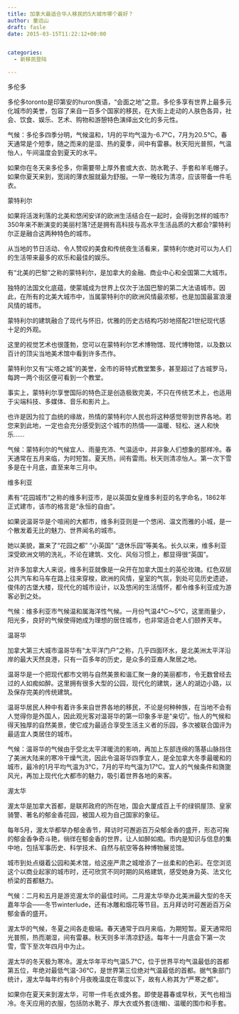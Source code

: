 ```yaml
---
title: 加拿大最适合华人移民的5大城市哪个最好？
author: 童远山
draft: fasle
date: 2015-03-15T11:22:12+00:00


categories:
  - 新移民登陆

---
```

多伦多

多伦多toronto是印第安的huron族语，“会面之地”之意。多伦多享有世界上最多元化城市的美誉，包容了来自一百多个国家的移民，在大街上走动的人肤色各异，社会、饮食、娱乐、艺术、购物和游憩特色演绎出文化的多元性。

气候：多伦多四季分明，气候温和，1月的平均气温为-6.7℃，7月为20.5℃。春天通常是个短季，随之而来的是湿、热的夏季，间中有雷暴。秋天阳光普照，气温怡人，午间温度会到夏天的水平。

如果你在冬天来多伦多，你需要带上厚外套或大衣、防水靴子、手套和羊毛帽子。如果你夏天来到，宽阔的薄衣服就最为舒服。一早一晚较为清凉，应该带备一件毛衣。  
<!--more-->

  
蒙特利尔

如果将活泼利落的北美和悠闲安详的欧洲生活结合在一起时，会得到怎样的城巿?350年来不断演变的美丽村落?还是拥有高科技与高水平生活品质的大都会?蒙特利尔正是融合这两种特色的城巿。

从当地的节日活动、令人赞叹的美食和传统夜生活看来，蒙特利尔绝对可以为人们的生活带来最多的欢乐和最佳的娱乐。

有“北美的巴黎”之称的蒙特利尔，是加拿大的金融、商业中心和全国第二大城市。

独特的法国文化底蕴，使蒙城成为世界上仅次于法国巴黎的第二大法语城市。因此，在所有的北美大城市中，当属蒙特利尔的欧洲风情最浓郁，也是加国最富浪漫风情的城市。

蒙特利尔的建筑融合了现代与怀旧，优雅的历史古结构巧妙地搭配21世纪现代感十足的外观。

这里的视觉艺术也很蓬勃，您可以在蒙特利尔艺术博物馆、现代博物馆，以及数以百计的顶尖当地美术馆中看到许多杰作。

蒙特利尔又有“尖塔之城”的美誉，全市的哥特式教堂繁多，甚至超过了古城罗马，每跨一两个街区便可看到一个教堂。

事实上，蒙特利尔享誉国际的特色正是创造极致完美，不只在传统艺术上，也适用于尖端科技、多媒体、音乐和影片上。

也许是因为拉丁血统的缘故，热情的蒙特利尔人民也将这种感觉带到世界各地。若您来到此地，一定也会充分感受到这个城巿的热情——温暖、轻松、迷人和快乐……

气候：蒙特利尔的气候宜人、雨量充沛、气温适中，并非象人们想象的那样冷。春天通常在五月来临，为时短暂。夏天热，间有雷雨。秋天则清凉怡人。第一次下雪多是在十月底，直至来年三月中。

维多利亚

素有“花园城市”之称的维多利亚市，是以英国女皇维多利亚的名字命名，1862年正式建市，该市的格言是“永恒的自由”。

如果说温哥华是个喧闹的大都市，维多利亚则是一个悠闲、温文而雅的小城，是一个散发着无比的魅力、世界闻名的城市。

她以美貌，赢来了“花园之都” “小英国” “退休乐园”等美名。长久以来，维多利亚深受欧洲文明的洗礼，不论在建筑、文化、风俗习惯上，都显得很“英国”。

对许多加拿大人来说，维多利亚就像是一朵开在加拿大国土的英伦玫瑰。红色双层公共汽车和马车在路上往来穿梭，欧洲的风情，皇室的气氛，到处可见历史遗迹，俊伟的古堡大楼，现代化的城市设计，以及悠闲的生活情怀，都令维多利亚成为游客必到之处。

气候：维多利亚市气候温和属海洋性气候。一月份气温4℃～5℃，这里雨量少，阳光多，良好的气候使得她成为理想的居住城市，也非常适合老人们颐养天年。

温哥华

加拿大第三大城市温哥华有“太平洋门户”之称，几乎四面环水，是北美洲太平洋沿岸的最大天然良港，只有一百多年的历史，是众多的亚裔人聚居之地。

温哥华是一个把现代都市文明与自然美景和谐汇聚一身的美丽都市，令无数曾经去过的人如痴如醉。这里拥有很多大型的公园，现代化的建筑，迷人的湖边小路，以及保存完美的传统建筑。

温哥华居民人种中有着许多来自世界各地的移民，不论是何种种族，在当地不会有人觉得你是外国人，因此观光客对温哥华的第一印象多半是“亲切”。怡人的气候和得天独厚的自然美景，使它成为最适合享受生活主义者的乐园，多次被联合国评为最适宜人类居住的城市。

气候：温哥华的气候由于受北太平洋暖流的影响，再加上东部连绵的落基山脉挡住了美洲大陆来的寒冷干燥气流，因此令温哥华四季宜人，是全加拿大冬季最暖和的城市，最冷的1月平均气温为3℃，7月的平均气温为17℃。宜人的气候条件和旖旎风光，再加上现代化大都市的魅力，吸引着世界各地的来客。

渥太华

渥太华是加拿大首都，是联邦政府的所在地，国会大厦成百上千的绿铜屋顶、皇家骑警、著名的郁金香花园，被国人视为自己国家的象征。

每年5月，渥太华都举办郁金香节，拜访时可邂逅百万朵郁金香的盛开，形态可掬的郁金香争奇斗艳，徜徉在郁金香的世界，让人如醉如痴。市内是知识与信息的集中地，包括军事历史、科学技术、自然与航空等各种博物展览馆。

城市到处点缀着公园和美术馆，给这座严肃之城增添了一丝柔和的色彩。在您浏览这个以商业起家的城市时，还可欣赏不同时期的风格建筑，感受她身为英、法文化桥梁的首都魅力。

气候：二月和五月是游览渥太华的最佳时间。二月渥太华举办北美洲最大型的冬天嘉年华会——冬节winterlude，还有冰雕和烟花等节目。五月拜访时可邂逅百万朵郁金香的盛开。

渥太华的气候，冬夏之间各走极端。春天通常于四月来临，为期短暂。夏天通常阳光普照，热而潮湿，间有雷暴。秋天则多半清凉舒适。每年十一月底会下第一次雪，雪下至次年四月中为止。

渥太华的冬天极为寒冷。渥太华年平均气温5.7℃，位于世界平均气温最低的首都第五位，年绝对最低气温-36℃，是世界第三位绝对气温最低的首都。据气象部门统计，渥太华每年约有8个月夜晚温度在零度以下，故有人称其为“严寒之都”。

如果你在夏天来到渥太华，可带一件毛衣或外套。即使是暮春或早秋，天气也相当冷。冬天应用的衣服，包括防水靴子、厚大衣或外套(连帽)、温暖的围巾和手套。
